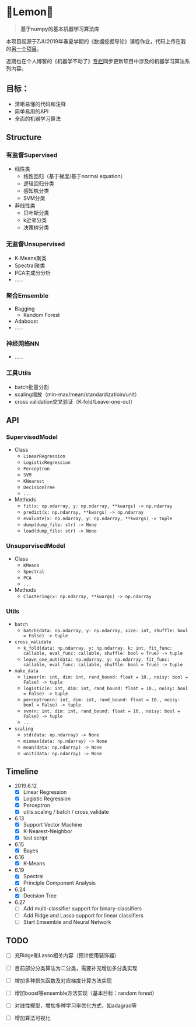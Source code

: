 # 🍋Lemon🍋

> **基于numpy的基本机器学习算法库**

本项目起源于ZJU2019年春夏学期的《数据挖掘导论》课程作业，代码上传在我的[另一个项目](https://github.com/Riroaki/DataMining-ZJU-19-Summer)。

近期也在个人博客的《机器学不动了》[专栏]([https://riroaki.github.io/categories/%E6%9C%BA%E5%99%A8%E5%AD%A6%E4%B8%8D%E5%8A%A8%E4%BA%86/](https://riroaki.github.io/categories/机器学不动了/))同步更新项目中涉及的机器学习算法系列内容。

## 目标：

- 清晰易懂的代码和注释
- 简单易用的API
- 全面的机器学习算法

## Structure

### 有监督Supervised

- 线性类
  - 线性回归（基于梯度/基于normal equation）
  - 逻辑回归分类
  - 感知机分类
  - SVM分类
- 非线性类
  - 贝叶斯分类
  - k近邻分类
  - 决策树分类

### 无监督Unsupervised

- K-Means聚类
- Spectral聚类
- PCA主成分分析
- ……

### 聚合Emsemble

- Bagging
  - Random Forest
- Adaboost
- ……

### 神经网络NN

- ……

### 工具Utils

- batch批量分割
- scaling缩放（min-max/mean/standardizatioin/unit）
- cross validation交叉验证（K-fold/Leave-one-out）

## API

### SupervisedModel

- Class
  - `LinearRegression`
  - `LogisticRegression`
  - `Perceptron`
  - `SVM`
  - `KNearest`
  - `DecisionTree`
  - `...`
- Methods
  - `fit(x: np.ndarray, y: np.ndarray, **kwargs) -> np.ndarray`
  - `predict(x: np.ndarray, **kwargs) -> np.ndarray`
  - `evaluate(x: np.ndarray, y: np.ndarray, **kwargs) -> tuple`
  - `dump(dump_file: str) -> None`
  - `load(dump_file: str) -> None`

### UnsupervisedModel

- Class
  - `KMeans`
  - `Spectral`
  - `PCA`
  - `...`
- Methods
  - `Clustering(x: np.ndarray, **kwargs) -> np.ndarray`

### Utils

- `batch`
  - `batch(data: np.ndarray, y: np.ndarray, size: int, shuffle: bool = False) -> tuple`
- `cross_validate`
  - `k_fold(data: np.ndarray, y: np.ndarray, k: int, fit_func: callable, eval_func: callable, shuffle: bool = True) -> tuple`
  - `leave_one_out(data: np.ndarray, y: np.ndarray, fit_func: callable, eval_func: callable, shuffle: bool = True) -> tuple`
- `make_data`
  - `linear(n: int, dim: int, rand_bound: float = 10., noisy: bool = False) -> tuple`
  - `logistic(n: int, dim: int, rand_bound: float = 10., noisy: bool = False) -> tuple`
  - `perceptron(n: int, dim: int, rand_bound: float = 10., noisy: bool = False) -> tuple`
  - `svm(n: int, dim: int, rand_bound: float = 10., noisy: bool = False) -> tuple`
  - `...`
- `scaling`
  - `std(data: np.ndarray) -> None`
  - `minmax(data: np.ndarray) -> None`
  - `mean(data: np.ndarray) -> None`
  - `unit(data: np.ndarray) -> None`

## Timeline

- 2019.6.12
  - [x] Linear Regression
  - [x] Logistic Regression
  - [x] Perceptron
  - [x] utils.scaling / batch / cross_validate
- 6.13
  - [x] Support Vector Machine
  - [x] K-Nearest-Neighbor
  - [x] test script
- 6.15
  - [x] Bayes
- 6.16
  - [x] K-Means
- 6.19
  - [x] Spectral
  - [x] Principle Component Analysis

- 6.24
  - [x] Decision Tree
- 6.27
  - [ ] Add multi-classifier support for binary-classifiers
  - [ ] Add Ridge and Lasso support for linear classifiers
  - [ ] Start Emsemble and Neural Network

## TODO

- [ ] 充Ridge和Lasso相关内容（预计使用装饰器）
- [ ] 目前部分分类算法为二分类，需要补充增加多分类实现
- [ ] 增加多种损失函数及对应梯度计算方法实现
- [ ] 增加boost等ensemble方法实现（基本目标：random forest）
- [ ] 对线性模型，增加多种学习率优化方式，如adagrad等

- [ ] 增加算法可视化